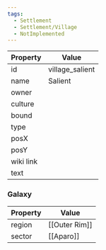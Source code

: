```yaml
---
tags:
  - Settlement
  - Settlement/Village
  - NotImplemented
---
```


| Property  | Value           |
| --------- | --------------- |
| id        | village_salient |
| name      | Salient         |
| owner     |                 |
| culture   |                 |
| bound     |                 |
| type      |                 |
| posX      |                 |
| posY      |                 |
| wiki link |                 |
| text      |                 |

### Galaxy
| Property | Value         |
| -------- | ------------- |
| region   | [[Outer Rim]] |
| sector   | [[Aparo]]     |
